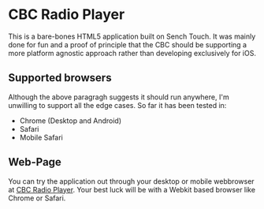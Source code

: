 # CBC Radio Player #
This is a bare-bones HTML5 application built on Sench Touch. It was mainly done for fun and a proof of principle that the CBC should be supporting a more platform agnostic approach rather than developing exclusively for iOS.

## Supported browsers
Although the above paragragh suggests it should run anywhere, I'm unwilling to support all the edge cases.  So far it has been tested in: 

* Chrome (Desktop and Android)
* Safari
* Mobile Safari

## Web-Page
You can try the application out through your desktop or mobile webbrowser at [CBC Radio Player](http://caryan.github.com/CBC-Radio-Player). Your best luck will be with a Webkit based browser like Chrome or Safari. 